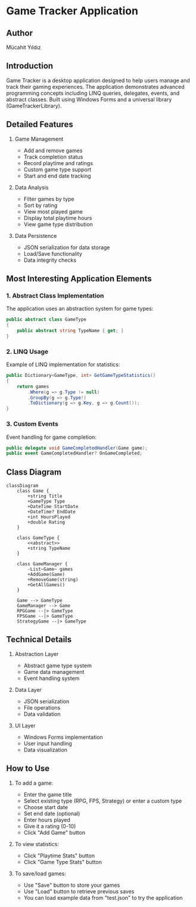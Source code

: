 # Game Tracker Application

## Author
Mücahit Yıldız

## Introduction
Game Tracker is a desktop application designed to help users manage and track their gaming experiences. The application demonstrates advanced programming concepts including LINQ queries, delegates, events, and abstract classes. Built using Windows Forms and a universal library (GameTrackerLibrary).

## Detailed Features
1. Game Management
   - Add and remove games
   - Track completion status
   - Record playtime and ratings
   - Custom game type support
   - Start and end date tracking

2. Data Analysis
   - Filter games by type
   - Sort by rating
   - View most played game
   - Display total playtime hours
   - View game type distribution

3. Data Persistence
   - JSON serialization for data storage
   - Load/Save functionality
   - Data integrity checks

## Most Interesting Application Elements

### 1. Abstract Class Implementation
The application uses an abstraction system for game types:
```csharp
public abstract class GameType
{
    public abstract string TypeName { get; }
}
```

### 2. LINQ Usage
Example of LINQ implementation for statistics:
```csharp
public Dictionary<GameType, int> GetGameTypeStatistics()
{
    return games
        .Where(g => g.Type != null)
        .GroupBy(g => g.Type!)
        .ToDictionary(g => g.Key, g => g.Count());
}
```

### 3. Custom Events
Event handling for game completion:
```csharp
public delegate void GameCompletedHandler(Game game);
public event GameCompletedHandler? OnGameCompleted;
```

## Class Diagram
```mermaid
classDiagram
    class Game {
        +string Title
        +GameType Type
        +DateTime StartDate
        +DateTime? EndDate
        +int HoursPlayed
        +double Rating
    }

    class GameType {
        <<abstract>>
        +string TypeName
    }

    class GameManager {
        -List~Game~ games
        +AddGame(Game)
        +RemoveGame(string)
        +GetAllGames()
    }

    Game --> GameType
    GameManager --> Game
    RPGGame --|> GameType
    FPSGame --|> GameType
    StrategyGame --|> GameType
```

## Technical Details
1. Abstraction Layer
   - Abstract game type system
   - Game data management
   - Event handling system

2. Data Layer
   - JSON serialization
   - File operations
   - Data validation

3. UI Layer
   - Windows Forms implementation
   - User input handling
   - Data visualization

## How to Use
1. To add a game:
   - Enter the game title
   - Select existing type (RPG, FPS, Strategy) or enter a custom type
   - Choose start date
   - Set end date (optional)
   - Enter hours played
   - Give it a rating (0-10)
   - Click "Add Game" button

2. To view statistics:
   - Click "Playtime Stats" button
   - Click "Game Type Stats" button

3. To save/load games:
   - Use "Save" button to store your games
   - Use "Load" button to retrieve previous saves
   - You can load example data from "test.json" to try the application
